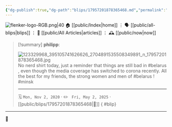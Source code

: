```yaml
---
{"dg-publish":true,"dg-path":"blips/17957201878365468.md","permalink":"/blips/17957201878365468/","title":"philipp on instagram @ 2020-11-02"}
---
```



<div class="transclusion internal-embed is-loaded"><div class="markdown-embed">




![flenker-logo-RGB.png|40](/img/user/attachments/flenker-logo-RGB.png)
🏠 [[public/Index\|home]]  ⋮ 🗣️ [[public/all-blips\|blips]] ⋮  📝 [[public/All Articles\|articles]]  ⋮ 🕰️ [[public/now\|now]]


</div></div>


> [!summary] **philipp**:
>
> ![123329968_395105741626626_2704891535508349891_n_17957201878365468.jpg](/img/user/attachments/123329968_395105741626626_2704891535508349891_n_17957201878365468.jpg)
> No nerd shirt today, just a reminder that things are still bad in #belarus , even though the media coverage has switched to corona recently. All the best for my friends, the strong women and men of #belarus ! #minsk
> - - -
>
> 🗓️ <code>Mon, Nov 2, 2020</code>  · ✏️ <code> Fri, May 2, 2025</code>  · [[public/blips/17957201878365468\|🔗]]
{ #blip}


- - -

 👾
